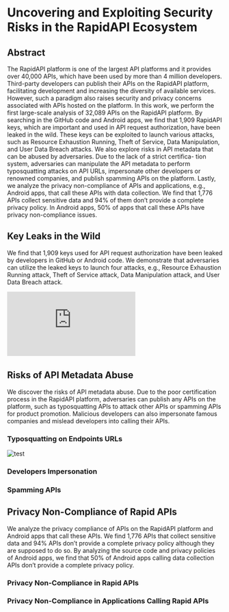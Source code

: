 # Uncovering and Exploiting Security Risks in the RapidAPI Ecosystem

## Abstract
The RapidAPI platform is one of the largest API platforms and it provides over 40,000 APIs, which have been used by more than 4 million developers. Third-party developers can publish their APIs on the RapidAPI platform, facilitating development and increasing the diversity of available services. However, such a paradigm also raises security and privacy concerns associated with APIs hosted on the platform. In this work, we perform the first large-scale analysis of 32,089 APIs on the RapidAPI platform. By searching in the GitHub code and Android apps, we find that 1,909 RapidAPI keys, which are important and used in API request authorization, have been leaked in the wild. These keys can be exploited to launch various attacks, such as Resource Exhaustion Running, Theft of Service, Data Manipulation, and User Data Breach attacks. We also explore risks in API metadata that can be abused by adversaries. Due to the lack of a strict certifica- tion system, adversaries can manipulate the API metadata to perform typosquatting attacks on API URLs, impersonate other developers or renowned companies, and publish spamming APIs on the platform. Lastly, we analyze the privacy non-compliance of APIs and applications, e.g., Android apps, that call these APIs with data collection. We find that 1,776 APIs collect sensitive data and 94% of them don’t provide a complete privacy policy. In Android apps, 50% of apps that call these APIs have privacy non-compliance issues.


## Key Leaks in the Wild

We find that 1,909 keys used for API request authorization have been leaked by developers in GitHub or Android code. We demonstrate that adversaries can utilize the leaked keys to launch four attacks, e.g., Resource Exhaustion Running attack, Theft of Service attack, Data Manipulation attack, and User Data Breach attack.

![key_leaks](https://github.com/RapidAPI-research/RapidAPI-research/blob/main/images/all_attakcs.pdf)

## Risks of API Metadata Abuse
We discover the risks of API metadata abuse. Due to the poor certification process in the RapidAPI platform, adversaries can publish any APIs on the platform, such as typosquatting APIs to attack other APIs or spamming APIs for product promotion. Malicious developers can also impersonate famous companies and mislead developers into calling their APIs.

### Typosquatting on Endpoints URLs

![test](https://github.com/favicon.ico)

### Developers Impersonation

### Spamming APIs

## Privacy Non-Compliance of Rapid APIs
We analyze the privacy compliance of APIs on the RapidAPI platform and Android apps that call these APIs. We find 1,776 APIs that collect sensitive data and 94% APIs don’t provide a complete privacy policy although they are supposed to do so. By analyzing the source code and privacy policies of Android apps, we find that 50% of Android apps calling data collection APIs don’t provide a complete privacy policy.

### Privacy Non-Compliance in Rapid APIs

### Privacy Non-Compliance in Applications Calling Rapid APIs

